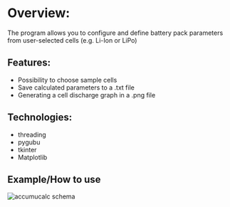 # Overview:

The program allows you to configure and define battery pack parameters from user-selected cells (e.g. Li-Ion or LiPo)

## Features:
- Possibility to choose sample cells
- Save calculated parameters to a .txt file
- Generating a cell discharge graph in a .png file

## Technologies:
- threading
- pygubu
- tkinter
- Matplotlib

## Example/How to use

![accumucalc schema](https://user-images.githubusercontent.com/62765865/134349405-38962c87-7a65-49f5-9e30-020e881692f7.JPG)
